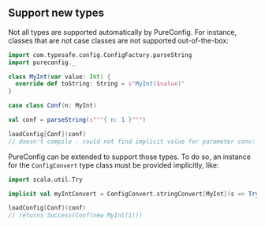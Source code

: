 ## Support new types

Not all types are supported automatically by PureConfig. For instance, classes
that are not case classes are not supported out-of-the-box:

```scala
import com.typesafe.config.ConfigFactory.parseString
import pureconfig._

class MyInt(var value: Int) {
  override def toString: String = s"MyInt($value)"
}

case class Conf(n: MyInt)

val conf = parseString(s"""{ n: 1 }""")

loadConfig[Conf](conf)
// doesn't compile - could not find implicit value for parameter conv: pureconfig.ConfigConvert[Conf]
```

PureConfig can be extended to support those types. To do so, an instance for the
`ConfigConvert` type class must be provided implicitly, like:

```scala
import scala.util.Try

implicit val myIntConvert = ConfigConvert.stringConvert[MyInt](s => Try(new MyInt(s.toInt)), n => n.value.toString)

loadConfig[Conf](conf)
// returns Success(Conf(new MyInt(1)))
```
